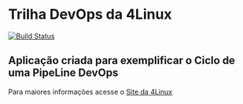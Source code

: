 # Trilha DevOps da 4Linux

<!-- Altere a Flag abaixo com sua URL do Travis -->
[![Build Status](https://travis-ci.org/ricasantos/DevOpsLab-HelloWorld.svg?branch=master)](https://travis-ci.org/ricasantos/DevOpsLab-HelloWorld)

## Aplicação criada para exemplificar o Ciclo de uma PipeLine DevOps


Para maiores informações acesse o [Site da 4Linux](https://www.4linux.com.br/cursos/devops)
